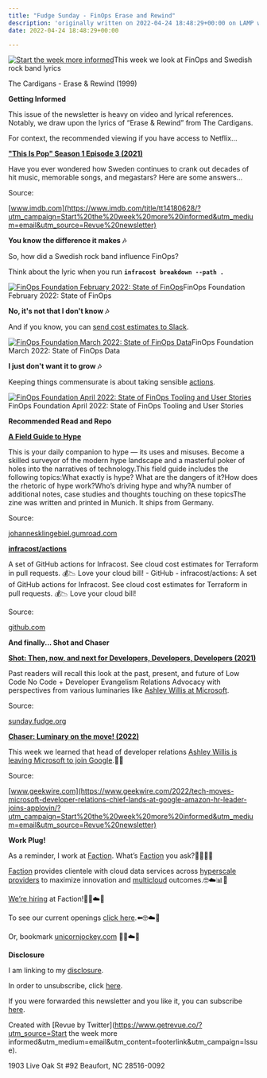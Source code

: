 ```yaml
---
title: "Fudge Sunday - FinOps Erase and Rewind"
description: 'originally written on 2022-04-24 18:48:29+00:00 on LAMP with vi, WordPress, Jekyll, Gatsby Cloud, Netlify, Revue, Substack, or Buttondown'
date: 2022-04-24 18:48:29+00:00

---
```


[![Start the week more informed](https://bucketeer-e05bbc84-baa3-437e-9518-adb32be77984.s3.amazonaws.com/public/images/32e54642-b8d7-43c7-bfb6-a9e5bf1b643d_1200x115.png "Start the week more informed")](https://substackcdn.com/image/fetch/f_auto,q_auto:good,fl_progressive:steep/https%3A%2F%2Fbucketeer-e05bbc84-baa3-437e-9518-adb32be77984.s3.amazonaws.com%2Fpublic%2Fimages%2F32e54642-b8d7-43c7-bfb6-a9e5bf1b643d_1200x115.png)This week we look at FinOps and Swedish rock band lyrics

The Cardigans - Erase & Rewind (1999)

 **Getting Informed**

This issue of the newsletter is heavy on video and lyrical references. Notably, we draw upon the lyrics of “Erase & Rewind” from The Cardigans.

For context, the recommended viewing if you have access to Netflix…

**["This Is Pop" Season 1 Episode 3 (2021)](https://www.imdb.com/title/tt14180628/?utm_campaign=Start%20the%20week%20more%20informed&utm_medium=email&utm_source=Revue%20newsletter)**

Have you ever wondered how Sweden continues to crank out decades of hit music, memorable songs, and megastars? Here are some answers…

Source:

[www.imdb.com](https://www.imdb.com/title/tt14180628/?utm_campaign=Start%20the%20week%20more%20informed&utm_medium=email&utm_source=Revue%20newsletter)

 **You know the difference it makes 🎶**

So, how did a Swedish rock band influence FinOps?

Think about the lyric when you run **`infracost breakdown --path .`**

[![FinOps Foundation February 2022: State of FinOps](https://bucketeer-e05bbc84-baa3-437e-9518-adb32be77984.s3.amazonaws.com/public/images/610b2e67-16fd-43ef-a674-0d0c184a86ca_600x338.jpeg "FinOps Foundation February 2022: State of FinOps")](https://substackcdn.com/image/fetch/f_auto,q_auto:good,fl_progressive:steep/https%3A%2F%2Fbucketeer-e05bbc84-baa3-437e-9518-adb32be77984.s3.amazonaws.com%2Fpublic%2Fimages%2F610b2e67-16fd-43ef-a674-0d0c184a86ca_600x338.jpeg)FinOps Foundation February 2022: State of FinOps

 **No, it's not that I don't know 🎶**

And if you know, you can [send cost estimates to Slack](https://github.com/infracost/actions/blob/master/examples/slack?utm_campaign=Start%20the%20week%20more%20informed&utm_medium=email&utm_source=Revue%20newsletter).

[![FinOps Foundation March 2022: State of FinOps Data](https://bucketeer-e05bbc84-baa3-437e-9518-adb32be77984.s3.amazonaws.com/public/images/c06028ad-f920-4518-8f2a-a22ec4c157f0_600x338.jpeg "FinOps Foundation March 2022: State of FinOps Data")](https://substackcdn.com/image/fetch/f_auto,q_auto:good,fl_progressive:steep/https%3A%2F%2Fbucketeer-e05bbc84-baa3-437e-9518-adb32be77984.s3.amazonaws.com%2Fpublic%2Fimages%2Fc06028ad-f920-4518-8f2a-a22ec4c157f0_600x338.jpeg)FinOps Foundation March 2022: State of FinOps Data

 **I just don't want it to grow 🎶**

Keeping things commensurate is about taking sensible [actions](https://github.com/infracost/actions?utm_campaign=Start%20the%20week%20more%20informed&utm_medium=email&utm_source=Revue%20newsletter).

[![FinOps Foundation April 2022: State of FinOps Tooling and User Stories](https://bucketeer-e05bbc84-baa3-437e-9518-adb32be77984.s3.amazonaws.com/public/images/7399e7ba-0aec-4a73-b961-1e31853f10f3_600x338.jpeg "FinOps Foundation April 2022: State of FinOps Tooling and User Stories")](https://substackcdn.com/image/fetch/f_auto,q_auto:good,fl_progressive:steep/https%3A%2F%2Fbucketeer-e05bbc84-baa3-437e-9518-adb32be77984.s3.amazonaws.com%2Fpublic%2Fimages%2F7399e7ba-0aec-4a73-b961-1e31853f10f3_600x338.jpeg)FinOps Foundation April 2022: State of FinOps Tooling and User Stories

 **Recommended Read and Repo**

**[A Field Guide to Hype](https://johannesklingebiel.gumroad.com/l/a-hype-field-guide?utm_campaign=Start%20the%20week%20more%20informed&utm_medium=email&utm_source=Revue%20newsletter)**

This is your daily companion to hype — its uses and misuses. Become a skilled surveyor of the modern hype landscape and a masterful poker of holes into the narratives of technology.This field guide includes the following topics:What exactly is hype? What are the dangers of it?How does the rhetoric of hype work?Who’s driving hype and why?A number of additional notes, case studies and thoughts touching on these topicsThe zine was written and printed in Munich. It ships from Germany.

Source:

[johannesklingebiel.gumroad.com](https://johannesklingebiel.gumroad.com/l/a-hype-field-guide?utm_campaign=Start%20the%20week%20more%20informed&utm_medium=email&utm_source=Revue%20newsletter)

**[infracost/actions](https://github.com/infracost/actions?utm_campaign=Start%20the%20week%20more%20informed&utm_medium=email&utm_source=Revue%20newsletter)**

A set of GitHub actions for Infracost. See cloud cost estimates for Terraform in pull requests. 💰📉 Love your cloud bill! - GitHub - infracost/actions: A set of GitHub actions for Infracost. See cloud cost estimates for Terraform in pull requests. 💰📉 Love your cloud bill!

Source:

[github.com](https://github.com/infracost/actions?utm_campaign=Start%20the%20week%20more%20informed&utm_medium=email&utm_source=Revue%20newsletter)

 **And finally... Shot and Chaser**

**[Shot: Then, now, and next for Developers, Developers, Developers (2021)](https://sunday.fudge.org/issues/fudge-sunday-our-low-code-no-code-past-present-and-future-904238?utm_campaign=Start%20the%20week%20more%20informed&utm_medium=email&utm_source=Revue%20newsletter)**

Past readers will recall this look at the past, present, and future of Low Code No Code + Developer Evangelism Relations Advocacy with perspectives from various luminaries like [Ashley Willis at Microsoft](https://twitter.com/ashleymcnamara/status/1463233571326332929?utm_campaign=Start%20the%20week%20more%20informed&utm_medium=email&utm_source=Revue%20newsletter).

Source:

[sunday.fudge.org](https://sunday.fudge.org/issues/fudge-sunday-our-low-code-no-code-past-present-and-future-904238?utm_campaign=Start%20the%20week%20more%20informed&utm_medium=email&utm_source=Revue%20newsletter)

**[Chaser: Luminary on the move! (2022)](https://www.geekwire.com/2022/tech-moves-microsoft-developer-relations-chief-lands-at-google-amazon-hr-leader-joins-applovin/?utm_campaign=Start%20the%20week%20more%20informed&utm_medium=email&utm_source=Revue%20newsletter)**

This week we learned that head of developer relations [Ashley Willis is leaving Microsoft to join Google](https://twitter.com/ashleymcnamara/status/1517564213555654656?utm_campaign=Start%20the%20week%20more%20informed&utm_medium=email&utm_source=Revue%20newsletter).🎉🤓

Source:

[www.geekwire.com](https://www.geekwire.com/2022/tech-moves-microsoft-developer-relations-chief-lands-at-google-amazon-hr-leader-joins-applovin/?utm_campaign=Start%20the%20week%20more%20informed&utm_medium=email&utm_source=Revue%20newsletter)

 **Work Plug!**

As a reminder, I work at [Faction](https://www.factioninc.com/solutions/multi-cloud-data-services/?utm_campaign=sunday.fudge.org&utm_medium=email&utm_source=Revue%20newsletter). What’s [Faction](https://www.factioninc.com/solutions/multi-cloud-data-services/?utm_campaign=sunday.fudge.org&utm_medium=email&utm_source=Revue%20newsletter) you ask?🤔🤔🤔🤔

[Faction](https://www.factioninc.com/solutions/multi-cloud-data-services/?utm_campaign=sunday.fudge.org&utm_medium=email&utm_source=Revue%20newsletter) provides clientele with cloud data services across [hyperscale providers](https://www.factioninc.com/solutions/multi-cloud-data-services/?utm_campaign=sunday.fudge.org&utm_medium=email&utm_source=Revue%20newsletter) to maximize innovation and [multicloud](https://www.factioninc.com/solutions/multi-cloud-data-services/?utm_campaign=sunday.fudge.org&utm_medium=email&utm_source=Revue%20newsletter) outcomes.🤓☁️📊🚀

[We’re hiring](https://grnh.se/66f4d22d4us?utm_campaign=sunday.fudge.org&utm_medium=email&utm_source=Revue%20newsletter) at Faction!🎉🤓☁️🚀

To see our current openings [click here](https://grnh.se/66f4d22d4us?utm_campaign=sunday.fudge.org&utm_medium=email&utm_source=Revue%20newsletter).⬅️🤓☁️🚀

Or, bookmark [unicornjockey.com](http://unicornjockey.com/?utm_campaign=Fudge%20Sunday%20%F0%9F%A4%94%F0%9F%92%A1%F0%9F%A4%AF%F0%9F%A4%93&utm_medium=email&utm_source=Revue%20newsletter) 🦄🤓☁️🚀

 **Disclosure**

I am linking to my [disclosure](https://jaycuthrell.com/disclosure/?utm_campaign=sunday.fudge.org&utm_medium=email&utm_source=Revue%20newsletter).

In order to unsubscribe, click [here](#).

If you were forwarded this newsletter and you like it, you can subscribe [here](https://sunday.fudge.org/?utm_campaign=Issue&utm_content=forwarded&utm_medium=email&utm_source=Start+the+week+more+informed).

Created with [Revue by Twitter](https://www.getrevue.co/?utm_source=Start the week more informed&utm_medium=email&utm_content=footerlink&utm_campaign=Issue).

1903 Live Oak St #92 Beaufort, NC 28516-0092

